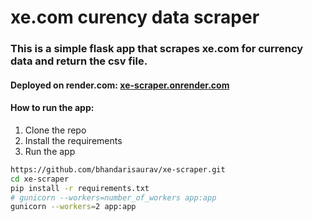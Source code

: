 # xe.com curency data scraper

### This is a simple flask app that scrapes xe.com for currency data and return the csv file.

#### Deployed on render.com: [xe-scraper.onrender.com](https://xe-scraper.onrender.com/)

#### How to run the app:
1. Clone the repo
2. Install the requirements
3. Run the app

```bash
https://github.com/bhandarisaurav/xe-scraper.git
cd xe-scraper
pip install -r requirements.txt
# gunicorn --workers=number_of_workers app:app
gunicorn --workers=2 app:app
```